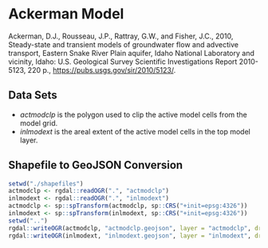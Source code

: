 # Ackerman Model

Ackerman, D.J., Rousseau, J.P., Rattray, G.W., and Fisher, J.C., 2010,
Steady-state and transient models of groundwater flow and advective
transport, Eastern Snake River Plain aquifer, Idaho National Laboratory and
vicinity, Idaho: U.S. Geological Survey Scientific Investigations Report
2010-5123, 220 p., <https://pubs.usgs.gov/sir/2010/5123/>.

## Data Sets

- *actmodclp* is the polygon used to clip the active model cells from the model grid.
- *inlmodext* is the areal extent of the active model cells in the top model layer.

## Shapefile to GeoJSON Conversion

```r
setwd("./shapefiles")
actmodclp <- rgdal::readOGR(".", "actmodclp")
inlmodext <- rgdal::readOGR(".", "inlmodext")
actmodclp <- sp::spTransform(actmodclp, sp::CRS("+init=epsg:4326"))
inlmodext <- sp::spTransform(inlmodext, sp::CRS("+init=epsg:4326"))
setwd("..")
rgdal::writeOGR(actmodclp, "actmodclp.geojson", layer = "actmodclp", driver = "GeoJSON")
rgdal::writeOGR(inlmodext, "inlmodext.geojson", layer = "inlmodext", driver = "GeoJSON")
```
